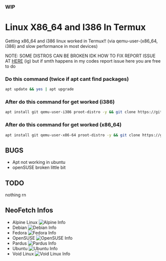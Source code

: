 ### WIP
# Linux X86_64 and I386 In Termux
Getting x86_64 and i386 linux worked in Termux!! (via qemu-user-(x86_64, i386) and slow performance in most devices)

NOTE: SOME DISTROS CAN BE BROKEN IDK HOW TO FIX REPORT ISSUE AT [HERE](https://github.com/termux/proot-distro/issues) (ig) but if smth happens in my codes report issue here you are free to do
### Do this command (twice if apt cant find packages)
```sh
apt update && yes | apt upgrade
```
### After do this command for get worked (i386)
```sh
apt install git qemu-user-i386 proot-distro -y && git clone https://github.com/mcagabe19/linux-x86_64-and-i386-in-termux && cd linux-x86_64-and-i386-in-termux && bash ./movedistrosi386.sh
```
### After do this command for get worked (x86_64)
```sh
apt install git qemu-user-x86-64 proot-distro -y && git clone https://github.com/mcagabe19/linux-x86_64-and-i386-in-termux && cd linux-x86_64-and-i386-in-termux && bash ./movedistrosx86_64.sh
```
## BUGS
* Apt not working in ubuntu
* openSUSE broken little bit
## TODO
nothing rn
## NeoFetch Infos
* Alpine Linux
![Alpine Info](https://github.com/mcagabe19/linux-x86_64-and-i386-in-termux/raw/main/screenshots/alpine.jpg)
* Debian
![Debian Info](https://github.com/mcagabe19/linux-x86_64-and-i386-in-termux/raw/main/screenshots/debian.jpg)
* Fedora
![Fedora Info](https://github.com/mcagabe19/linux-x86_64-and-i386-in-termux/raw/main/screenshots/fedora.jpg)
* OpenSUSE
![OpenSUSE Info](https://github.com/mcagabe19/linux-x86_64-and-i386-in-termux/raw/main/screenshots/opensuse.jpg)
* Pardus
![Pardus Info](https://github.com/mcagabe19/linux-x86_64-and-i386-in-termux/raw/main/screenshots/pardus.jpg)
* Ubuntu
![Ubuntu Info](https://github.com/mcagabe19/linux-x86_64-and-i386-in-termux/raw/main/screenshots/ubuntu.jpg)
* Void Linux
![Void Linux Info](https://github.com/mcagabe19/linux-x86_64-and-i386-in-termux/raw/main/screenshots/void.jpg)
